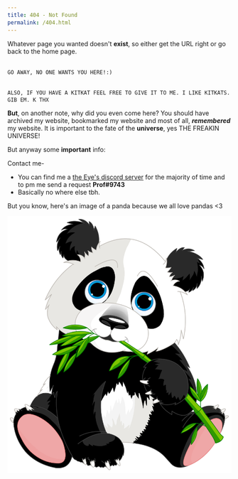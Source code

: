 ```yaml
---
title: 404 - Not Found
permalink: /404.html
---
```


Whatever page you wanted doesn't **exist**, so either get the URL right or go back to the home page. 

```

GO AWAY, NO ONE WANTS YOU HERE!:)


```

```
ALSO, IF YOU HAVE A KITKAT FEEL FREE TO GIVE IT TO ME. I LIKE KITKATS. GIB EM. K THX

```


**But**, on another note, why did you even come here? You should have archived my website, bookmarked my website and most of all, **_remembered_** my website. It is important to the fate of the **universe**, yes THE FREAKIN UNIVERSE! 

But anyway some **important** info:

Contact me-
 - You can find me a [the Eye's discord server](https://discord.com/invite/the-eye) for the majority of time and to pm me send a request **Prof#9743**
 - Basically no where else tbh.


But you know, here's an image of a panda because we all love pandas <3

![Panda Panda Panda!](panda.png)


